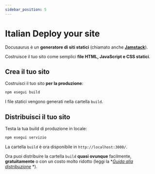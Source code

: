 ```yaml
---
sidebar_position: 5
---
```


# Italian Deploy your site

Docusaurus è un **generatore di siti statici** (chiamato anche **[Jamstack](https://jamstack.org/)**).

Costruisce il tuo sito come semplici **file HTML, JavaScript e CSS statici**.

## Crea il tuo sito

Costruisci il tuo sito **per la produzione**:

```bash
npm esegui build
```

I file statici vengono generati nella cartella `build`.

## Distribuisci il tuo sito

Testa la tua build di produzione in locale:

```bash
npm esegui servizio
```

La cartella `build` è ora disponibile in `http://localhost:3000/`.

Ora puoi distribuire la cartella `build` **quasi ovunque** facilmente, **gratuitamente** o con un costo molto ridotto (leggi la **[Guida alla distribuzione](https://docusaurus.io/docs/deployment)* *).